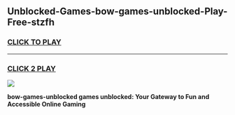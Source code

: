 
## Unblocked-Games-bow-games-unblocked-Play-Free-stzfh
<h3>
<a href="https://premium76.site?title=bow-games-unblocked&ref=23A">CLICK TO PLAY</a></h3>
<hr>

<h3>
<a href="https://premium76.site?title=bow-games-unblocked&ref=23A">CLICK 2 PLAY</a>
  
</h3>

<a href="https://premium76.site?title=bow-games-unblocked&ref=23A"><img src="https://clearcache.store/games.png"></a>


**bow-games-unblocked games unblocked: Your Gateway to Fun and Accessible Online Gaming**
